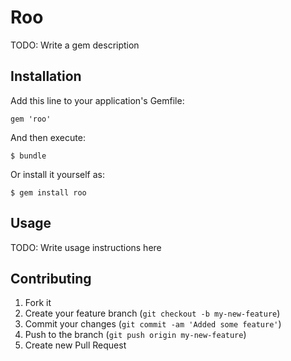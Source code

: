 # Roo

TODO: Write a gem description

## Installation

Add this line to your application's Gemfile:

    gem 'roo'

And then execute:

    $ bundle

Or install it yourself as:

    $ gem install roo

## Usage

TODO: Write usage instructions here

## Contributing

1. Fork it
2. Create your feature branch (`git checkout -b my-new-feature`)
3. Commit your changes (`git commit -am 'Added some feature'`)
4. Push to the branch (`git push origin my-new-feature`)
5. Create new Pull Request
